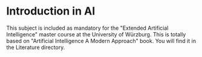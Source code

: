 # Introduction in AI
This subject is included as mandatory for the "Extended Artificial Intelligence" master course at the University of Würzburg. This is totally based on "Artificial Intelligence A Modern Approach" book. You will find it in the Literature directory.